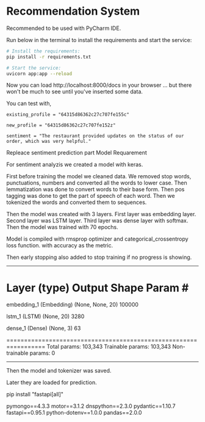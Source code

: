 # Recommendation System

Recommended to be used with PyCharm IDE.

Run below in the terminal to install the requirements and start the service:

```bash
# Install the requirements:
pip install -r requirements.txt

# Start the service:
uvicorn app:app --reload
```

Now you can load http://localhost:8000/docs in your browser ... but there won't be much to see until you've inserted
some data.

You can test with,

    existing_profile = "64315d86362c27c707fe155c"

    new_profile = "64315d86362c27c707fe152z"

    sentiment = "The restaurant provided updates on the status of our order, which was very helpful."


Repleace sentiment prediction part
Model
Requarement


For sentiment analyzis we created a model with keras.

First before training the model we cleaned data. We removed stop words, punctuations, numbers and converted all the words to lower case. 
Then lemmatization was done to convert words to their base form.
Then pos tagging was done to get the part of speech of each word.
Then we tokenized the words and converted them to sequences.

Then the model was created with 3 layers. First layer was embedding layer. Second layer was LSTM layer. Third layer was dense layer with softmax.
Then the model was trained with 70 epochs.

Model is compiled with rmsprop optimizer and categorical_crossentropy loss function. with accuracy as the metric.

Then early stopping also added to stop training if no progress is showing.


_________________________________________________________________
 Layer (type)                Output Shape              Param #   
=================================================================
 embedding_1 (Embedding)     (None, None, 20)          100000    
                                                                 
 lstm_1 (LSTM)               (None, 20)                3280      
                                                                 
 dense_1 (Dense)             (None, 3)                 63        
                                                                 
=================================================================
Total params: 103,343
Trainable params: 103,343
Non-trainable params: 0
_________________________________________________________________


Then the model and tokenizer was saved. 

Later they are loaded for prediction.




pip install "fastapi[all]"




pymongo==4.3.3
motor==3.1.2
dnspython==2.3.0
pydantic==1.10.7
fastapi==0.95.1
python-dotenv==1.0.0
pandas==2.0.0